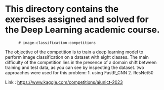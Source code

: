 # This directory contains the exercises assigned and solved for the Deep Learning academic course.

          # image-classification-competitions
The objective of the competition is to train a deep learning model to perform image classification on a dataset with eight classes. The main difficulty of the competition lies in the presence of a domain shift between training and test data, as you can see by inspecting the dataset.
two approaches were used for this problem: 1. using FastR_CNN  2. ResNet50

Link : https://www.kaggle.com/competitions/aiunict-2023
